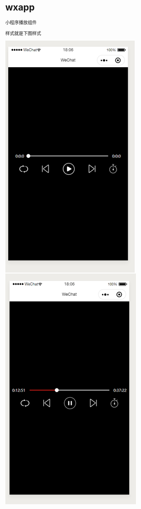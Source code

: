 # wxapp
小程序播放组件

样式就是下图样式

![Image text](https://raw.githubusercontent.com/jackiwu/wxapp/master/img/noplay.png)
![Image text](https://raw.githubusercontent.com/jackiwu/wxapp/master/img/play.png)
